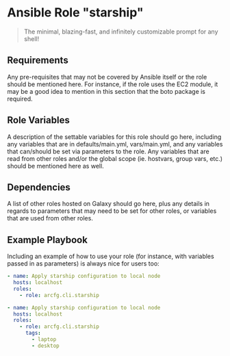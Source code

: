 # Ansible Role "starship"

> The minimal, blazing-fast, and infinitely customizable prompt for any shell!

## Requirements

Any pre-requisites that may not be covered by Ansible itself or the role should be mentioned here. For instance, if the
role uses the EC2 module, it may be a good idea to mention in this section that the boto package is required.

## Role Variables

A description of the settable variables for this role should go here, including any variables that are in
defaults/main.yml, vars/main.yml, and any variables that can/should be set via parameters to the role. Any variables
that are read from other roles and/or the global scope (ie. hostvars, group vars, etc.) should be mentioned here as
well.

## Dependencies

A list of other roles hosted on Galaxy should go here, plus any details in regards to parameters that may need to be set
for other roles, or variables that are used from other roles.

## Example Playbook

Including an example of how to use your role (for instance, with variables passed in as parameters) is always nice for
users too:

```yaml
- name: Apply starship configuration to local node
  hosts: localhost
  roles:
    - role: arcfg.cli.starship
```

```yaml
- name: Apply starship configuration to local node
  hosts: localhost
  roles:
    - role: arcfg.cli.starship
      tags:
        - laptop
        - desktop
```
